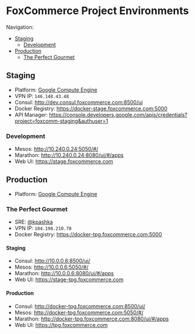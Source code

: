 # FoxCommerce Project Environments

Navigation:
* [Staging](#staging)
    * [Development](#development)
* [Production](#production)
    * [The Perfect Gourmet](#the-perfect-gourmet)

## Staging

* Platform: [Google Compute Engine](https://console.cloud.google.com/compute/instances?project=foxcomm-staging&authuser=1)
* VPN IP: `146.148.43.48`
* Consul: http://dev.consul.foxcommerce.com:8500/ui
* Docker Registry: https://docker-stage.foxcommerce.com:5000
* API Manager: https://console.developers.google.com/apis/credentials?project=foxcomm-staging&authuser=1

### Development

* Mesos: http://10.240.0.24:5050/#/
* Marathon: http://10.240.0.24:8080/ui/#/apps
* Web UI: https://stage.foxcommerce.com

## Production

* Platform: [Google Compute Engine](https://console.cloud.google.com/compute/instances?project=foxcommerce-production-shared&authuser=1)

### The Perfect Gourmet

* SRE: [@kpashka](https://github.com/kpashka)
* VPN IP: `104.198.210.70`
* Docker Registry: https://docker-tpg.foxcommerce.com:5000

#### Staging

* Consul: http://10.0.0.6:8500/ui/
* Mesos: http://10.0.0.6:5050/#/
* Marathon: http://10.0.0.6:8080/ui/#/apps
* Web UI: https://stage-tpg.foxcommerce.com

#### Production

* Consul: http://docker-tpg.foxcommerce.com:8500/ui/
* Mesos: http://docker-tpg.foxcommerce.com:5050/#/
* Marathon: http://docker-tpg.foxcommerce.com:8080/ui/#/apps
* Web UI: https://tpg.foxcommerce.com
